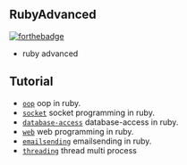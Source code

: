## RubyAdvanced

[![forthebadge](https://forthebadge.com/images/badges/made-with-ruby.svg)](https://forthebadge.com)

- ruby advanced

## Tutorial

- [`oop`](oop) oop in ruby.
- [`socket`](socket) socket programming in ruby.
- [`database-access`](database-access) database-access in ruby.
- [`web`](web) web programming in ruby.
- [`emailsending`](emailsending) emailsending in ruby.
- [`threading`](threading) thread multi process